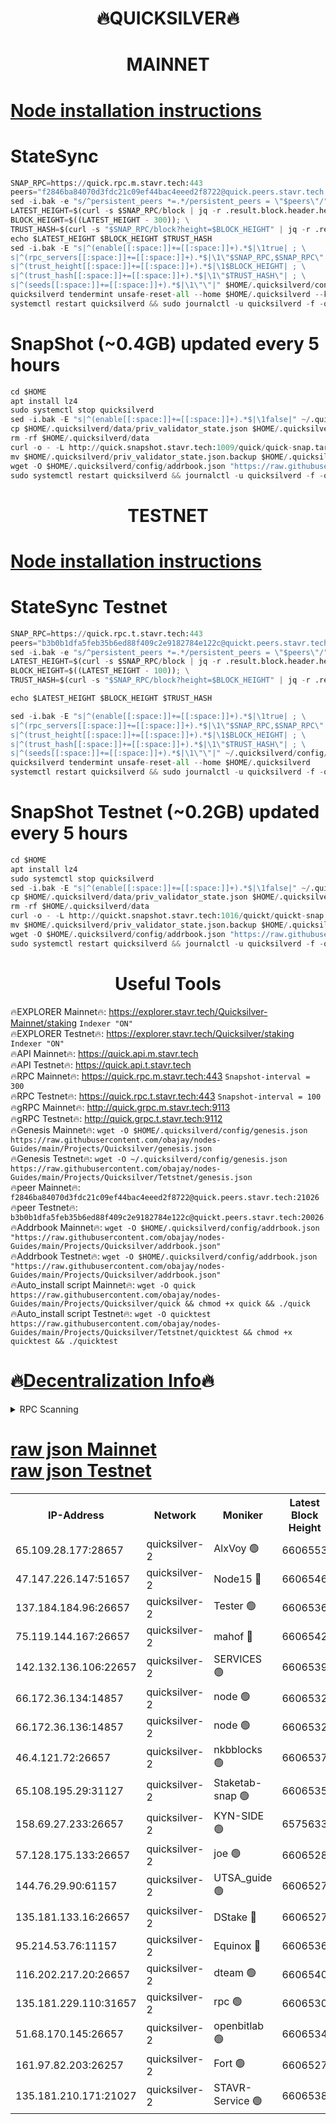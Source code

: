<h1 align="center"> 🔥QUICKSILVER🔥</h1>

<h1 align="center"> MAINNET</h1>

[Node installation instructions](https://github.com/obajay/nodes-Guides/tree/main/Projects/Quicksilver)
=

# StateSync
```python
SNAP_RPC=https://quick.rpc.m.stavr.tech:443
peers="f2846ba84070d3fdc21c09ef44bac4eeed2f8722@quick.peers.stavr.tech:21026"
sed -i.bak -e "s/^persistent_peers *=.*/persistent_peers = \"$peers\"/" $HOME/.quicksilverd/config/config.toml
LATEST_HEIGHT=$(curl -s $SNAP_RPC/block | jq -r .result.block.header.height); \
BLOCK_HEIGHT=$((LATEST_HEIGHT - 300)); \
TRUST_HASH=$(curl -s "$SNAP_RPC/block?height=$BLOCK_HEIGHT" | jq -r .result.block_id.hash)
echo $LATEST_HEIGHT $BLOCK_HEIGHT $TRUST_HASH
sed -i.bak -E "s|^(enable[[:space:]]+=[[:space:]]+).*$|\1true| ; \
s|^(rpc_servers[[:space:]]+=[[:space:]]+).*$|\1\"$SNAP_RPC,$SNAP_RPC\"| ; \
s|^(trust_height[[:space:]]+=[[:space:]]+).*$|\1$BLOCK_HEIGHT| ; \
s|^(trust_hash[[:space:]]+=[[:space:]]+).*$|\1\"$TRUST_HASH\"| ; \
s|^(seeds[[:space:]]+=[[:space:]]+).*$|\1\"\"|" $HOME/.quicksilverd/config/config.toml
quicksilverd tendermint unsafe-reset-all --home $HOME/.quicksilverd --keep-addr-book
systemctl restart quicksilverd && sudo journalctl -u quicksilverd -f -o cat
```

# SnapShot (~0.4GB) updated every 5 hours
```python
cd $HOME
apt install lz4
sudo systemctl stop quicksilverd
sed -i.bak -E "s|^(enable[[:space:]]+=[[:space:]]+).*$|\1false|" ~/.quicksilverd/config/config.toml
cp $HOME/.quicksilverd/data/priv_validator_state.json $HOME/.quicksilverd/priv_validator_state.json.backup
rm -rf $HOME/.quicksilverd/data
curl -o - -L http://quick.snapshot.stavr.tech:1009/quick/quick-snap.tar.lz4 | lz4 -c -d - | tar -x -C $HOME/.quicksilverd --strip-components 2
mv $HOME/.quicksilverd/priv_validator_state.json.backup $HOME/.quicksilverd/data/priv_validator_state.json
wget -O $HOME/.quicksilverd/config/addrbook.json "https://raw.githubusercontent.com/obajay/nodes-Guides/main/Projects/Quicksilver/addrbook.json"
sudo systemctl restart quicksilverd && journalctl -u quicksilverd -f -o cat
```

<h1 align="center"> TESTNET</h1>

[Node installation instructions](https://github.com/obajay/nodes-Guides/tree/main/Projects/Quicksilver/Tetstnet)
=

# StateSync Testnet
```python
SNAP_RPC=https://quick.rpc.t.stavr.tech:443
peers="b3b0b1dfa5feb35b6ed88f409c2e9182784e122c@quickt.peers.stavr.tech:20026"
sed -i.bak -e "s/^persistent_peers *=.*/persistent_peers = \"$peers\"/" $HOME/.quicksilverd/config/config.toml
LATEST_HEIGHT=$(curl -s $SNAP_RPC/block | jq -r .result.block.header.height); \
BLOCK_HEIGHT=$((LATEST_HEIGHT - 100)); \
TRUST_HASH=$(curl -s "$SNAP_RPC/block?height=$BLOCK_HEIGHT" | jq -r .result.block_id.hash)

echo $LATEST_HEIGHT $BLOCK_HEIGHT $TRUST_HASH

sed -i.bak -E "s|^(enable[[:space:]]+=[[:space:]]+).*$|\1true| ; \
s|^(rpc_servers[[:space:]]+=[[:space:]]+).*$|\1\"$SNAP_RPC,$SNAP_RPC\"| ; \
s|^(trust_height[[:space:]]+=[[:space:]]+).*$|\1$BLOCK_HEIGHT| ; \
s|^(trust_hash[[:space:]]+=[[:space:]]+).*$|\1\"$TRUST_HASH\"| ; \
s|^(seeds[[:space:]]+=[[:space:]]+).*$|\1\"\"|" ~/.quicksilverd/config/config.toml
quicksilverd tendermint unsafe-reset-all --home $HOME/.quicksilverd
systemctl restart quicksilverd && sudo journalctl -u quicksilverd -f -o cat

```

# SnapShot Testnet (~0.2GB) updated every 5 hours
```python
cd $HOME
apt install lz4
sudo systemctl stop quicksilverd
sed -i.bak -E "s|^(enable[[:space:]]+=[[:space:]]+).*$|\1false|" ~/.quicksilverd/config/config.toml
cp $HOME/.quicksilverd/data/priv_validator_state.json $HOME/.quicksilverd/priv_validator_state.json.backup
rm -rf $HOME/.quicksilverd/data
curl -o - -L http://quickt.snapshot.stavr.tech:1016/quickt/quickt-snap.tar.lz4 | lz4 -c -d - | tar -x -C $HOME/.quicksilverd --strip-components 2
mv $HOME/.quicksilverd/priv_validator_state.json.backup $HOME/.quicksilverd/data/priv_validator_state.json
wget -O $HOME/.quicksilverd/config/addrbook.json "https://raw.githubusercontent.com/obajay/nodes-Guides/main/Projects/Quicksilver/Tetstnet/addrbook.json"
sudo systemctl restart quicksilverd && journalctl -u quicksilverd -f -o cat
```
 <h1 align="center"> Useful Tools</h1>

🔥EXPLORER Mainnet🔥:        https://explorer.stavr.tech/Quicksilver-Mainnet/staking    `Indexer "ON"` \
🔥EXPLORER Testnet🔥:        https://explorer.stavr.tech/Quicksilver/staking	        `Indexer "ON"` \
🔥API Mainnet🔥: 			 https://quick.api.m.stavr.tech \
🔥API Testnet🔥: 			 https://quick.api.t.stavr.tech \
🔥RPC Mainnet🔥:             https://quick.rpc.m.stavr.tech:443              `Snapshot-interval = 300` \
🔥RPC Testnet🔥:             https://quick.rpc.t.stavr.tech:443              `Snapshot-interval = 100` \
🔥gRPC Mainnet🔥:                    http://quick.grpc.m.stavr.tech:9113 \
🔥gRPC Testnet🔥:                    http://quick.grpc.t.stavr.tech:9112 \
🔥Genesis Mainnet🔥: `wget -O $HOME/.quicksilverd/config/genesis.json https://raw.githubusercontent.com/obajay/nodes-Guides/main/Projects/Quicksilver/genesis.json` \
🔥Genesis Testnet🔥: `wget -O ~/.quicksilverd/config/genesis.json https://raw.githubusercontent.com/obajay/nodes-Guides/main/Projects/Quicksilver/Tetstnet/genesis.json` \
🔥peer Mainnet🔥:					 `f2846ba84070d3fdc21c09ef44bac4eeed2f8722@quick.peers.stavr.tech:21026` \
🔥peer Testnet🔥:					 `b3b0b1dfa5feb35b6ed88f409c2e9182784e122c@quickt.peers.stavr.tech:20026` \
🔥Addrbook Mainnet🔥:    ```wget -O $HOME/.quicksilverd/config/addrbook.json "https://raw.githubusercontent.com/obajay/nodes-Guides/main/Projects/Quicksilver/addrbook.json"``` \
🔥Addrbook Testnet🔥:    ```wget -O $HOME/.quicksilverd/config/addrbook.json "https://raw.githubusercontent.com/obajay/nodes-Guides/main/Projects/Quicksilver/addrbook.json"``` \
🔥Auto_install script Mainnet🔥: ```wget -O quick https://raw.githubusercontent.com/obajay/nodes-Guides/main/Projects/Quicksilver/quick && chmod +x quick && ./quick``` \
🔥Auto_install script Testnet🔥: ```wget -O quicktest https://raw.githubusercontent.com/obajay/nodes-Guides/main/Projects/Quicksilver/Tetstnet/quicktest && chmod +x quicktest && ./quicktest```

🔥[Decentralization Info](https://github.com/obajay/StateSync-snapshots/tree/main/Projects/Quicksilver/Decentralization)🔥
=

<details>
<summary>RPC Scanning</summary>

<h2 align="center"> We scan nodes in real time every 4 hours. And we provide the final result of RPC endpoints.
We cannot influence the operation of these nodes in any way. </h2>


```python
If Voting Power is higher than 0 --> then the Node is a validator of the network and may be subject to attack and be a potential threat to the chain.
```
```python
We marked such validators with a red symbol
```

</details>

[raw json Mainnet](https://rpc-check.quickm.stavr.tech/quickm/rpc-quickm-result.json) \
[raw json Testnet](https://github.com/obajay/StateSync-snapshots/tree/main/Projects/Quicksilver/Rpc-Check-Testnet)
=


<table><tr><th>IP-Address</th><th>Network</th><th>Moniker</th><th>Latest Block Height</th><th>Earliest Block Height</th><th>Catching Up</th><th>Tx Index</th><th>Voting Power</th><th>Scan Time</th></tr><tr><td>65.109.28.177:28657</td><td>quicksilver-2</td><td>AlxVoy 🟢</td><td>6606553</td><td>3562001</td><td>False</td><td>off</td><td>0</td><td>2024-03-29T01:57:33.131822924UTC</td></tr><tr><td>47.147.226.147:51657</td><td>quicksilver-2</td><td>Node15 🔴</td><td>6606546</td><td>5151648</td><td>False</td><td>off</td><td>924989</td><td>2024-03-29T01:56:53.938066215UTC</td></tr><tr><td>137.184.184.96:26657</td><td>quicksilver-2</td><td>Tester 🟢</td><td>6606536</td><td>5550692</td><td>False</td><td>off</td><td>0</td><td>2024-03-29T01:55:59.646265228UTC</td></tr><tr><td>75.119.144.167:26657</td><td>quicksilver-2</td><td>mahof 🔴</td><td>6606542</td><td>5654794</td><td>False</td><td>on</td><td>285933</td><td>2024-03-29T01:56:36.393420694UTC</td></tr><tr><td>142.132.136.106:22657</td><td>quicksilver-2</td><td>SERVICES 🟢</td><td>6606539</td><td>5920001</td><td>False</td><td>on</td><td>0</td><td>2024-03-29T01:56:17.524042826UTC</td></tr><tr><td>66.172.36.134:14857</td><td>quicksilver-2</td><td>node 🟢</td><td>6606532</td><td>5950756</td><td>False</td><td>on</td><td>0</td><td>2024-03-29T01:55:36.563906879UTC</td></tr><tr><td>66.172.36.136:14857</td><td>quicksilver-2</td><td>node 🟢</td><td>6606532</td><td>5950756</td><td>False</td><td>on</td><td>0</td><td>2024-03-29T01:55:39.400456501UTC</td></tr><tr><td>46.4.121.72:26657</td><td>quicksilver-2</td><td>nkbblocks 🟢</td><td>6606537</td><td>6056301</td><td>False</td><td>on</td><td>0</td><td>2024-03-29T01:56:06.132988403UTC</td></tr><tr><td>65.108.195.29:31127</td><td>quicksilver-2</td><td>Staketab-snap 🟢</td><td>6606535</td><td>6075001</td><td>False</td><td>off</td><td>0</td><td>2024-03-29T01:55:52.345561147UTC</td></tr><tr><td>158.69.27.233:26657</td><td>quicksilver-2</td><td>KYN-SIDE 🟢</td><td>6575633</td><td>6159001</td><td>False</td><td>on</td><td>0</td><td>2024-03-29T01:56:10.805360399UTC</td></tr><tr><td>57.128.175.133:26657</td><td>quicksilver-2</td><td>joe 🟢</td><td>6606528</td><td>6246344</td><td>False</td><td>on</td><td>0</td><td>2024-03-29T01:55:10.087530038UTC</td></tr><tr><td>144.76.29.90:61157</td><td>quicksilver-2</td><td>UTSA_guide 🟢</td><td>6606527</td><td>6316825</td><td>False</td><td>on</td><td>0</td><td>2024-03-29T01:55:07.790755008UTC</td></tr><tr><td>135.181.133.16:26657</td><td>quicksilver-2</td><td>DStake 🔴</td><td>6606527</td><td>6378597</td><td>False</td><td>on</td><td>79272</td><td>2024-03-29T01:55:07.309585455UTC</td></tr><tr><td>95.214.53.76:11157</td><td>quicksilver-2</td><td>Equinox 🔴</td><td>6606536</td><td>6459097</td><td>False</td><td>on</td><td>214742</td><td>2024-03-29T01:55:58.766010241UTC</td></tr><tr><td>116.202.217.20:26657</td><td>quicksilver-2</td><td>dteam 🟢</td><td>6606540</td><td>6474101</td><td>False</td><td>on</td><td>0</td><td>2024-03-29T01:56:25.913685767UTC</td></tr><tr><td>135.181.229.110:31657</td><td>quicksilver-2</td><td>rpc 🟢</td><td>6606530</td><td>6479823</td><td>False</td><td>on</td><td>0</td><td>2024-03-29T01:55:23.162461659UTC</td></tr><tr><td>51.68.170.145:26657</td><td>quicksilver-2</td><td>openbitlab 🟢</td><td>6606534</td><td>6507144</td><td>False</td><td>on</td><td>0</td><td>2024-03-29T01:55:45.872473703UTC</td></tr><tr><td>161.97.82.203:26257</td><td>quicksilver-2</td><td>Fort 🟢</td><td>6606527</td><td>6565996</td><td>False</td><td>on</td><td>0</td><td>2024-03-29T01:55:06.914796312UTC</td></tr><tr><td>135.181.210.171:21027</td><td>quicksilver-2</td><td>STAVR-Service 🟢</td><td>6606538</td><td>6605001</td><td>False</td><td>on</td><td>0</td><td>2024-03-29T01:56:11.134176916UTC</td></tr></table>
